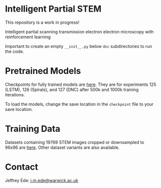 # Intelligent Partial STEM

This repository is a work in progress!

Intelligent partial scanning transmission electron electron microscopy with reinforcement learning


Important to create an empty `__init__.py` below `dnc` subdirectories to run the code.

# Pretrained Models

Checkpoints for fully trained models are [here](https://drive.google.com/drive/folders/1LJuaVXEvlfhrZLQiz_LEnoAn59WM2PpI?usp=sharing). They are for experiments 125 (LSTM), 126 (Spirals), and 127 (DNC) after 500k and 1000k training iterations. 

To load the models, change the save location in the `checkpoint` file to your save location.

# Training Data

Datasets containing 19769 STEM images cropped or downsampled to 96x96 are [here](https://github.com/Jeffrey-Ede/datasets/wiki). Other dataset variants are also available.

# Contact

Jeffrey Ede: j.m.ede@warwick.ac.uk
